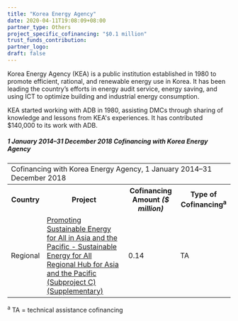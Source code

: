 ```yaml
---
title: "Korea Energy Agency"
date: 2020-04-11T19:08:09+08:00
partner_type: Others
project_specific_cofinancing: "$0.1 million"
trust_funds_contribution: 
partner_logo:
draft: false
---
```


Korea Energy Agency (KEA) is a public institution established in 1980 to promote efficient, rational, and renewable energy use in Korea. It has been leading the country’s efforts in energy audit service, energy saving, and using ICT to optimize building and industrial energy consumption.  

KEA started working with ADB in 1980, assisting DMCs through sharing of knowledge and lessons from KEA's experiences. It has contributed $140,000 to its work with ADB. 

##### _1 January 2014–31 December 2018_ Cofinancing with Korea Energy Agency

<table class="table table-striped table-bordered">
<tr height=40 style='mso-height-source:userset;height:30.0pt'>
<td colspan=4 height=40 class=xl109 width=868 style='height:30.0pt;
width:651pt'>Cofinancing with Korea Energy Agency, 1 January 2014–31 December
2018</td>
</tr>
<tr>
<th>Country</th>
<th>Project</th>
<th>Cofinancing Amount <em>($ million)</em></th>
<th>Type of Cofinancing<sup>a</sup></th>
</tr>
<tr>
<td>Regional</td>
<td><a href="https://www.adb.org/projects/48435-004/main" target="_blank">Promoting Sustainable Energy for All in Asia and the Pacific - Sustainable Energy for All Regional Hub for Asia and the Pacific (Subproject C) (Supplementary)</a></td>
<td>0.14 </td>
<td>TA</td>
</tr>
</table>

<p class="dr-footnote"><sup>a</sup> TA = technical assistance cofinancing</p>


